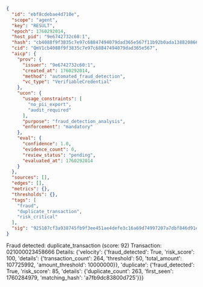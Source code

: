 ```json
{
  "id": "ebf8cdebae4d710e",
  "scope": "agent",
  "key": "RESULT",
  "epoch": 1760292014,
  "host_pid": "9e6742732c60:1",
  "hash": "cb4088f9f3835c7e97c68847494079dad365e567f11b92b0ada138820866cfba",
  "cid": "QmV1cb4088f9f3835c7e97c68847494079dad365e567",
  "aicp": {
    "prov": {
      "issuer": "9e6742732c60:1",
      "created_at": 1760292014,
      "method": "automated_fraud_detection",
      "vc_type": "VerifiableCredential"
    },
    "ucon": {
      "usage_constraints": [
        "no_pii_export",
        "audit_required"
      ],
      "purpose": "fraud_detection_analysis",
      "enforcement": "mandatory"
    },
    "eval": {
      "confidence": 1.0,
      "evidence_count": 0,
      "review_status": "pending",
      "evaluated_at": 1760292014
    }
  },
  "sources": [],
  "edges": [],
  "metrics": {},
  "thresholds": {},
  "tags": [
    "fraud",
    "duplicate_transaction",
    "risk_critical"
  ],
  "sig": "925107cf3a938745fb9f3ee451ae4defe3c16a69d74997207a7dbf846d91e64a"
}
```

Fraud detected: duplicate_transaction (score: 92)
Transaction: 021000023458666
Details: {'velocity': {'fraud_detected': True, 'risk_score': 100, 'details': {'transaction_count': 264, 'threshold': 50, 'total_amount': 107725992, 'amount_threshold': 10000000}}, 'duplicate': {'fraud_detected': True, 'risk_score': 85, 'details': {'duplicate_count': 263, 'first_seen': 1760284979, 'matching_hash': 'a7fb9dc83800d725'}}}